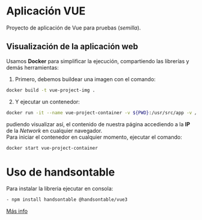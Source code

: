 # Aplicación VUE

Proyecto de aplicación de Vue para pruebas (*semilla*).

## Visualización de la aplicación web

Usamos **Docker** para simplificar la ejecución, compartiendo las librerías y demás herramientas:

1. Primero, debemos buildear una imagen con el comando:

```bash
docker build -t vue-project-img .
```

2. Y ejecutar un contenedor:

```bash
docker run -it --name vue-project-container -v ${PWD}:/usr/src/app -v /usr/src/app/node_modules -p 5000:5000 vue-project-img
```

pudiendo visualizar así, el contenido de nuestra página accediendo a la **IP** de la _Network_ en cualquier navegador.   
Para iniciar el contenedor en cualquier momento, ejecutar el comando:

```bash
docker start vue-project-container
```

# Uso de handsontable

Para instalar la libreria ejecutar en consola:
```bash
- npm install handsontable @handsontable/vue3
```

[Más info](https://handsontable.com/docs/vue3-installation/#basic-usage)